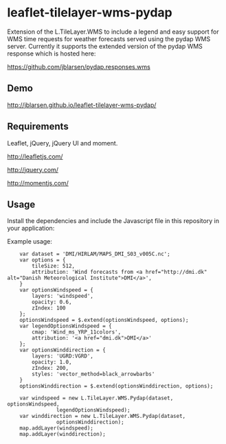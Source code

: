 # leaflet-tilelayer-wms-pydap

Extension of the L.TileLayer.WMS to include a legend and easy support for 
WMS time requests for weather forecasts served using the pydap WMS server.
Currently it supports the extended version of the pydap WMS response which
is hosted here:

https://github.com/jblarsen/pydap.responses.wms

## Demo
http://jblarsen.github.io/leaflet-tilelayer-wms-pydap/

## Requirements
Leaflet, jQuery, jQuery UI and moment.

http://leafletjs.com/

http://jquery.com/

http://momentjs.com/

## Usage
Install the dependencies and include the Javascript
file in this repository in your application:

Example usage:

        var dataset = 'DMI/HIRLAM/MAPS_DMI_S03_v005C.nc';
        var options = {
            tileSize: 512,
            attribution: 'Wind forecasts from <a href="http://dmi.dk" alt="Danish Meteorological Institute">DMI</a>',
        }
        var optionsWindspeed = {
            layers: 'windspeed',
            opacity: 0.6,
            zIndex: 100
        };
        optionsWindspeed = $.extend(optionsWindspeed, options);
        var legendOptionsWindspeed = {
            cmap: 'Wind_ms_YRP_11colors',
            attribution: '<a href="dmi.dk">DMI</a>'
        };
        var optionsWinddirection = {
            layers: 'UGRD:VGRD',
            opacity: 1.0,
            zIndex: 200,
            styles: 'vector_method=black_arrowbarbs'
        }
        optionsWinddirection = $.extend(optionsWinddirection, options);

        var windspeed = new L.TileLayer.WMS.Pydap(dataset, optionsWindspeed, 
                    legendOptionsWindspeed);
        var winddirection = new L.TileLayer.WMS.Pydap(dataset,
                    optionsWinddirection);
        map.addLayer(windspeed);
        map.addLayer(winddirection);



